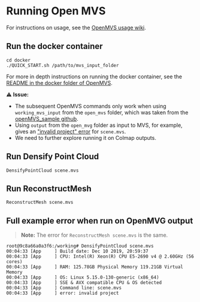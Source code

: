 # Running Open MVS
For instructions on usage, see the [OpenMVS usage wiki](https://github.com/cdcseacave/openMVS/wiki/Usage).
## Run the docker container
```
cd docker
./QUICK_START.sh /path/to/mvs_input_folder
```
For more in depth instructions on running the docker container, see the [README in the docker folder of OpenMVS](https://github.com/cdcseacave/openMVS/tree/develop/docker).

⚠️ **Issue:** 
* The subsequent OpenMVS commands only work when using `working_mvs_input` from the `open_mvs` folder, which was taken from the [openMVS_sample github](https://github.com/cdcseacave/openMVS_sample). 
* Using `output` from the `open_mvg` folder as input to MVS, for example, gives an ["invalid project" error](#full-example-error-when-run-on-openmvg-output) for `scene.mvs`.
* We need to further explore running it on Colmap outputs. 

## Run Densify Point Cloud
```
DensifyPointCloud scene.mvs
```
## Run ReconstructMesh
```
ReconstructMesh scene.mvs
```
## Full example error when run on OpenMVG output
> **Note:** The error for `ReconstructMesh scene.mvs` is the same.
```
root@9c8a66a0a3f6:/working# DensifyPointCloud scene.mvs
00:04:33 [App     ] Build date: Dec 10 2019, 20:59:37
00:04:33 [App     ] CPU: Intel(R) Xeon(R) CPU E5-2690 v4 @ 2.60GHz (56 cores)
00:04:33 [App     ] RAM: 125.78GB Physical Memory 119.21GB Virtual Memory
00:04:33 [App     ] OS: Linux 5.15.0-130-generic (x86_64)
00:04:33 [App     ] SSE & AVX compatible CPU & OS detected
00:04:33 [App     ] Command line: scene.mvs
00:04:33 [App     ] error: invalid project
```